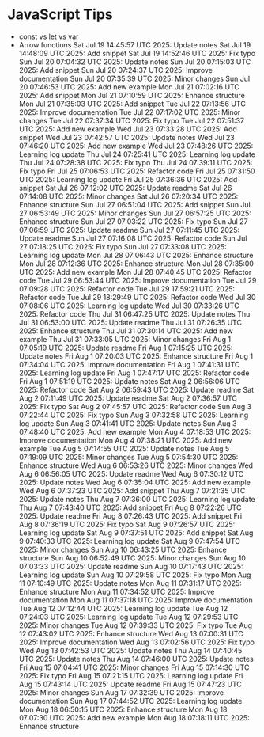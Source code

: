 # JavaScript Tips
- const vs let vs var
- Arrow functions
Sat Jul 19 14:45:57 UTC 2025: Update notes
Sat Jul 19 14:48:09 UTC 2025: Add snippet
Sat Jul 19 14:52:46 UTC 2025: Fix typo
Sun Jul 20 07:04:32 UTC 2025: Update notes
Sun Jul 20 07:15:03 UTC 2025: Add snippet
Sun Jul 20 07:24:37 UTC 2025: Improve documentation
Sun Jul 20 07:35:39 UTC 2025: Minor changes
Sun Jul 20 07:46:53 UTC 2025: Add new example
Mon Jul 21 07:02:16 UTC 2025: Add snippet
Mon Jul 21 07:10:59 UTC 2025: Enhance structure
Mon Jul 21 07:35:03 UTC 2025: Add snippet
Tue Jul 22 07:13:56 UTC 2025: Improve documentation
Tue Jul 22 07:17:02 UTC 2025: Minor changes
Tue Jul 22 07:37:34 UTC 2025: Fix typo
Tue Jul 22 07:51:37 UTC 2025: Add new example
Wed Jul 23 07:33:28 UTC 2025: Add snippet
Wed Jul 23 07:42:57 UTC 2025: Update notes
Wed Jul 23 07:46:20 UTC 2025: Add new example
Wed Jul 23 07:48:26 UTC 2025: Learning log update
Thu Jul 24 07:25:41 UTC 2025: Learning log update
Thu Jul 24 07:28:38 UTC 2025: Fix typo
Thu Jul 24 07:39:11 UTC 2025: Fix typo
Fri Jul 25 07:06:53 UTC 2025: Refactor code
Fri Jul 25 07:31:50 UTC 2025: Learning log update
Fri Jul 25 07:36:36 UTC 2025: Add snippet
Sat Jul 26 07:12:02 UTC 2025: Update readme
Sat Jul 26 07:14:08 UTC 2025: Minor changes
Sat Jul 26 07:20:34 UTC 2025: Enhance structure
Sun Jul 27 06:51:04 UTC 2025: Add snippet
Sun Jul 27 06:53:49 UTC 2025: Minor changes
Sun Jul 27 06:57:25 UTC 2025: Enhance structure
Sun Jul 27 07:03:22 UTC 2025: Fix typo
Sun Jul 27 07:06:59 UTC 2025: Update readme
Sun Jul 27 07:11:45 UTC 2025: Update readme
Sun Jul 27 07:16:08 UTC 2025: Refactor code
Sun Jul 27 07:18:25 UTC 2025: Fix typo
Sun Jul 27 07:33:08 UTC 2025: Learning log update
Mon Jul 28 07:06:43 UTC 2025: Enhance structure
Mon Jul 28 07:12:36 UTC 2025: Enhance structure
Mon Jul 28 07:35:00 UTC 2025: Add new example
Mon Jul 28 07:40:45 UTC 2025: Refactor code
Tue Jul 29 06:53:44 UTC 2025: Improve documentation
Tue Jul 29 07:09:28 UTC 2025: Refactor code
Tue Jul 29 17:59:21 UTC 2025: Refactor code
Tue Jul 29 18:29:49 UTC 2025: Refactor code
Wed Jul 30 07:08:06 UTC 2025: Learning log update
Wed Jul 30 07:33:26 UTC 2025: Refactor code
Thu Jul 31 06:47:25 UTC 2025: Update notes
Thu Jul 31 06:53:00 UTC 2025: Update readme
Thu Jul 31 07:26:35 UTC 2025: Enhance structure
Thu Jul 31 07:30:14 UTC 2025: Add new example
Thu Jul 31 07:33:05 UTC 2025: Minor changes
Fri Aug  1 07:05:19 UTC 2025: Update readme
Fri Aug  1 07:15:25 UTC 2025: Update notes
Fri Aug  1 07:20:03 UTC 2025: Enhance structure
Fri Aug  1 07:34:04 UTC 2025: Improve documentation
Fri Aug  1 07:41:31 UTC 2025: Learning log update
Fri Aug  1 07:47:17 UTC 2025: Refactor code
Fri Aug  1 07:51:19 UTC 2025: Update notes
Sat Aug  2 06:56:06 UTC 2025: Refactor code
Sat Aug  2 06:59:43 UTC 2025: Update readme
Sat Aug  2 07:11:49 UTC 2025: Update readme
Sat Aug  2 07:36:57 UTC 2025: Fix typo
Sat Aug  2 07:45:57 UTC 2025: Refactor code
Sun Aug  3 07:22:44 UTC 2025: Fix typo
Sun Aug  3 07:32:58 UTC 2025: Learning log update
Sun Aug  3 07:41:41 UTC 2025: Update notes
Sun Aug  3 07:48:40 UTC 2025: Add new example
Mon Aug  4 07:18:53 UTC 2025: Improve documentation
Mon Aug  4 07:38:21 UTC 2025: Add new example
Tue Aug  5 07:14:55 UTC 2025: Update notes
Tue Aug  5 07:19:09 UTC 2025: Minor changes
Tue Aug  5 07:54:30 UTC 2025: Enhance structure
Wed Aug  6 06:53:26 UTC 2025: Minor changes
Wed Aug  6 06:56:05 UTC 2025: Update readme
Wed Aug  6 07:30:12 UTC 2025: Update notes
Wed Aug  6 07:35:04 UTC 2025: Add new example
Wed Aug  6 07:37:23 UTC 2025: Add snippet
Thu Aug  7 07:21:35 UTC 2025: Update notes
Thu Aug  7 07:36:00 UTC 2025: Learning log update
Thu Aug  7 07:43:40 UTC 2025: Add snippet
Fri Aug  8 07:22:26 UTC 2025: Update readme
Fri Aug  8 07:26:43 UTC 2025: Add snippet
Fri Aug  8 07:36:19 UTC 2025: Fix typo
Sat Aug  9 07:26:57 UTC 2025: Learning log update
Sat Aug  9 07:37:51 UTC 2025: Add snippet
Sat Aug  9 07:40:33 UTC 2025: Learning log update
Sat Aug  9 07:47:54 UTC 2025: Minor changes
Sun Aug 10 06:43:25 UTC 2025: Enhance structure
Sun Aug 10 06:52:49 UTC 2025: Minor changes
Sun Aug 10 07:03:33 UTC 2025: Update readme
Sun Aug 10 07:17:43 UTC 2025: Learning log update
Sun Aug 10 07:29:58 UTC 2025: Fix typo
Mon Aug 11 07:10:49 UTC 2025: Update notes
Mon Aug 11 07:31:17 UTC 2025: Enhance structure
Mon Aug 11 07:34:52 UTC 2025: Improve documentation
Mon Aug 11 07:37:18 UTC 2025: Improve documentation
Tue Aug 12 07:12:44 UTC 2025: Learning log update
Tue Aug 12 07:24:03 UTC 2025: Learning log update
Tue Aug 12 07:29:53 UTC 2025: Minor changes
Tue Aug 12 07:39:33 UTC 2025: Fix typo
Tue Aug 12 07:43:02 UTC 2025: Enhance structure
Wed Aug 13 07:00:31 UTC 2025: Improve documentation
Wed Aug 13 07:02:56 UTC 2025: Fix typo
Wed Aug 13 07:42:53 UTC 2025: Update notes
Thu Aug 14 07:40:45 UTC 2025: Update notes
Thu Aug 14 07:46:00 UTC 2025: Update notes
Fri Aug 15 07:04:41 UTC 2025: Minor changes
Fri Aug 15 07:14:30 UTC 2025: Fix typo
Fri Aug 15 07:21:15 UTC 2025: Learning log update
Fri Aug 15 07:43:14 UTC 2025: Update readme
Fri Aug 15 07:47:23 UTC 2025: Minor changes
Sun Aug 17 07:32:39 UTC 2025: Improve documentation
Sun Aug 17 07:44:52 UTC 2025: Learning log update
Mon Aug 18 06:50:15 UTC 2025: Enhance structure
Mon Aug 18 07:07:30 UTC 2025: Add new example
Mon Aug 18 07:18:11 UTC 2025: Enhance structure
